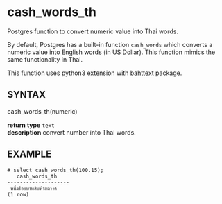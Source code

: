 # cash_words_th

Postgres function to convert numeric value into Thai words.  

By default, Postgres has a built-in function `cash_words` which converts a numeric value into English words (in US Dollar). This function mimics the same functionality in Thai.

This function uses python3 extension with [bahttext](https://pypi.org/project/bahttext/) package.

## SYNTAX
cash_words_th(numeric)

**return type** `text`   
**description** convert number into Thai words.

## EXAMPLE
```
# select cash_words_th(100.15);
   cash_words_th
--------------------
 หนึ่งร้อยบาทสิบห้าสตางค์
(1 row)
```
